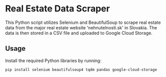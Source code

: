 # Real Estate Data Scraper

This Python script utilizes Selenium and BeautifulSoup to scrape real estate data from the major real estate website 'nehnutelnosti.sk' in Slovakia. The data is then stored in a CSV file and uploaded to Google Cloud Storage.

## Usage

Install the required Python libraries by running:

```bash
pip install selenium beautifulsoup4 tqdm pandas google-cloud-storage
